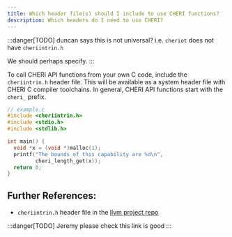 ```yaml
---
title: Which header file(s) should I include to use CHERI functions?
description: Which headers do I need to use CHERI?
---
```


:::danger[TODO]
duncan says this is not universal? i.e. `cheriot` does not have `cheriintrin.h`

We should perhaps specify.
:::

To call CHERI API functions from your own C code, include the `cheriintrin.h` header file. This will be available as a system header file with CHERI C compiler toolchains. In general, CHERI API functions start with the `cheri_` prefix.

```c {1}
// example.c
#include <cheriintrin.h>
#include <stdio.h>
#include <stdlib.h>

int main() {
  void *x = (void *)malloc(1);
  printf("The bounds of this capability are %d\n",
         cheri_length_get(x));
  return 0;
}
```

## Further References:

- `cheriintrin.h` header file in the [llvm project repo](https://github.com/CTSRD-CHERI/llvm-project/blob/master/clang/lib/Headers/cheriintrin.h)

:::danger[TODO]
Jeremy please check this link is good
:::
